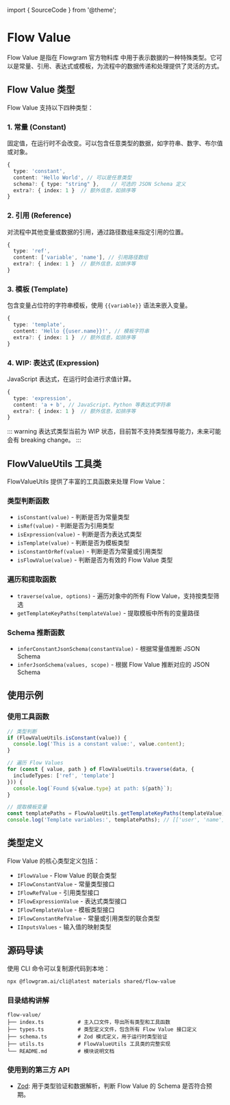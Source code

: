 import { SourceCode } from '@theme';

# Flow Value

Flow Value 是指在 Flowgram 官方物料库 中用于表示数据的一种特殊类型。它可以是常量、引用、表达式或模板，为流程中的数据传递和处理提供了灵活的方式。

## Flow Value 类型

Flow Value 支持以下四种类型：

### 1. 常量 (Constant)

固定值，在运行时不会改变。可以包含任意类型的数据，如字符串、数字、布尔值或对象。

```typescript
{
  type: 'constant',
  content: 'Hello World', // 可以是任意类型
  schema?: { type: "string" },    // 可选的 JSON Schema 定义
  extra?: { index: 1 }  // 额外信息，如排序等
}
```

### 2. 引用 (Reference)

对流程中其他变量或数据的引用，通过路径数组来指定引用的位置。

```typescript
{
  type: 'ref',
  content: ['variable', 'name'], // 引用路径数组
  extra?: { index: 1 }  // 额外信息，如排序等
}
```

### 3. 模板 (Template)

包含变量占位符的字符串模板，使用 `{{variable}}` 语法来嵌入变量。

```typescript
{
  type: 'template',
  content: 'Hello {{user.name}}!', // 模板字符串
  extra?: { index: 1 }  // 额外信息，如排序等
}
```

### 4. WIP: 表达式 (Expression)

JavaScript 表达式，在运行时会进行求值计算。

```typescript
{
  type: 'expression',
  content: 'a + b', // JavaScript、Python 等表达式字符串
  extra?: { index: 1 }  // 额外信息，如排序等
}
```

::: warning
表达式类型当前为 WIP 状态，目前暂不支持类型推导能力，未来可能会有 breaking change。
:::

## FlowValueUtils 工具类

FlowValueUtils 提供了丰富的工具函数来处理 Flow Value：

### 类型判断函数

* `isConstant(value)` - 判断是否为常量类型
* `isRef(value)` - 判断是否为引用类型
* `isExpression(value)` - 判断是否为表达式类型
* `isTemplate(value)` - 判断是否为模板类型
* `isConstantOrRef(value)` - 判断是否为常量或引用类型
* `isFlowValue(value)` - 判断是否为有效的 Flow Value 类型

### 遍历和提取函数

* `traverse(value, options)` - 遍历对象中的所有 Flow Value，支持按类型筛选
* `getTemplateKeyPaths(templateValue)` - 提取模板中所有的变量路径

### Schema 推断函数

* `inferConstantJsonSchema(constantValue)` - 根据常量值推断 JSON Schema
* `inferJsonSchema(values, scope)` - 根据 Flow Value 推断对应的 JSON Schema

## 使用示例

### 使用工具函数

```typescript
// 类型判断
if (FlowValueUtils.isConstant(value)) {
  console.log('This is a constant value:', value.content);
}

// 遍历 Flow Values
for (const { value, path } of FlowValueUtils.traverse(data, {
  includeTypes: ['ref', 'template']
})) {
  console.log(`Found ${value.type} at path: ${path}`);
}

// 提取模板变量
const templatePaths = FlowValueUtils.getTemplateKeyPaths(templateValue);
console.log('Template variables:', templatePaths); // [['user', 'name'], ['count']]
```

## 类型定义

<SourceCode href="https://github.com/bytedance/flowgram.ai/tree/main/packages/materials/form-materials/src/shared/flow-value/types.ts" />

Flow Value 的核心类型定义包括：

* `IFlowValue` - Flow Value 的联合类型
* `IFlowConstantValue` - 常量类型接口
* `IFlowRefValue` - 引用类型接口
* `IFlowExpressionValue` - 表达式类型接口
* `IFlowTemplateValue` - 模板类型接口
* `IFlowConstantRefValue` - 常量或引用类型的联合类型
* `IInputsValues` - 输入值的映射类型

## 源码导读

<SourceCode href="https://github.com/bytedance/flowgram.ai/tree/main/packages/materials/form-materials/src/shared/flow-value" />

使用 CLI 命令可以复制源代码到本地：

```bash
npx @flowgram.ai/cli@latest materials shared/flow-value
```

### 目录结构讲解

```
flow-value/
├── index.ts           # 主入口文件，导出所有类型和工具函数
├── types.ts           # 类型定义文件，包含所有 Flow Value 接口定义
├── schema.ts          # Zod 模式定义，用于运行时类型验证
├── utils.ts           # FlowValueUtils 工具类的完整实现
└── README.md          # 模块说明文档
```

### 使用到的第三方 API

* [Zod](https://v3.zod.dev/): 用于类型验证和数据解析，判断 Flow Value 的 Schema 是否符合预期。

